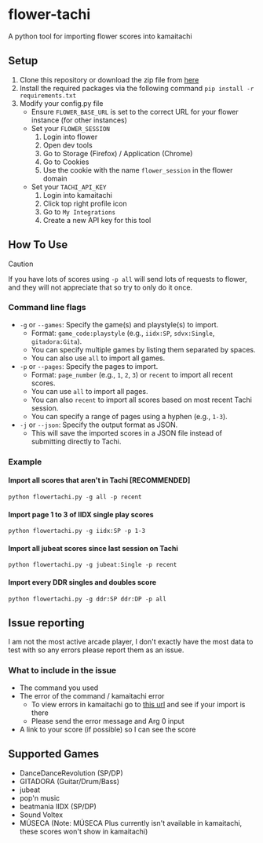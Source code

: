 # flower-tachi
A python tool for importing flower scores into kamaitachi

## Setup
1. Clone this repository or download the zip file from [here](https://github.com/HutchyBen/flower-tachi/archive/refs/heads/main.zip)
2. Install the required packages via the following command `pip install -r requirements.txt`
3. Modify your config.py file
   - Ensure `FLOWER_BASE_URL` is set to the correct URL for your flower instance (for other instances)
   - Set your `FLOWER_SESSION`
     1. Login into flower
     2. Open dev tools
     3. Go to Storage (Firefox) / Application (Chrome) 
     4. Go to Cookies
     5. Use the cookie with the name `flower_session` in the flower domain
   - Set your `TACHI_API_KEY` 
     1. Login into kamaitachi
     2. Click top right profile icon
     3. Go to `My Integrations`
     4. Create a new API key for this tool

## How To Use
> [!CAUTION]
> If you have lots of scores using `-p all` will send lots of requests to flower, and they will not appreciate that so try to only do it once.
### Command line flags
- `-g` or `--games`: Specify the game(s) and playstyle(s) to import.
    - Format: `game_code:playstyle` (e.g., `iidx:SP`, `sdvx:Single`, `gitadora:Gita`).
    - You can specify multiple games by listing them separated by spaces.
    - You can also use `all` to import all games.
- `-p` or `--pages`: Specify the pages to import.
    - Format: `page_number` (e.g., `1`, `2`, `3`) or `recent` to import all recent scores.
    - You can use `all` to import all pages.
    - You can also `recent` to import all scores based on most recent Tachi session. 
    - You can specify a range of pages using a hyphen (e.g., `1-3`).
- `-j` or `--json`: Specify the output format as JSON.
    - This will save the imported scores in a JSON file instead of submitting directly to Tachi.

### Example
#### Import all scores that aren't in Tachi [**RECOMMENDED**]
`python flowertachi.py -g all -p recent`
#### Import page 1 to 3 of IIDX single play scores
`python flowertachi.py -g iidx:SP -p 1-3` 
#### Import all jubeat scores since last session on Tachi 
`python flowertachi.py -g jubeat:Single -p recent`
#### Import every DDR singles and doubles score
`python flowertachi.py -g ddr:SP ddr:DP -p all`

## Issue reporting
I am not the most active arcade player, I don't exactly have the most data to test with so any errors please report them as an issue. 
### What to include in the issue
- The command you used
- The error of the command / kamaitachi error
   - To view errors in kamaitachi go to [this url](https://kamai.tachi.ac/utils/imports/failed) and see if your import is there
   - Please send the error message and Arg 0 input
- A link to your score (if possible) so I can see the score

## Supported Games
- DanceDanceRevolution (SP/DP)
- GITADORA (Guitar/Drum/Bass)
- jubeat
- pop'n music
- beatmania IIDX (SP/DP)
- Sound Voltex
- MÚSECA (Note: MÚSECA Plus currently isn't available in kamaitachi, these scores won't show in kamaitachi)
